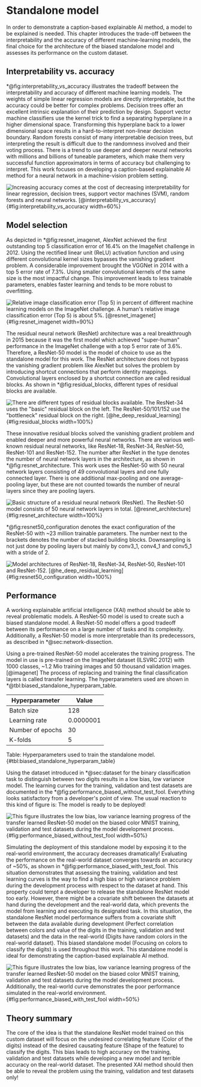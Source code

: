 # Standalone model
<!--
ResNet architecture: https://towardsdatascience.com/understanding-and-visualizing-resnets-442284831be8
ResNet expects input images of size: 224x224
-->
In order to demonstrate a caption-based explainable AI method, a model to be explained is needed. This chapter introduces the trade-off between the interpretability and the accuracy of different machine-learning models, the final choice for the architecture of the biased standalone model and assesses its performance on the custom dataset.

## Interpretability vs. accuracy
<!-- Which models are available to choose from? -->
\*@fig:interpretability_vs_accuracy illustrates the tradeoff between the interpretability and accuracy of different machine learning models. The weights of simple linear regression models are directly interpretable, but the accuracy could be better for complex problems. Decision trees offer an excellent intrinsic explanation of their prediction by design. Support vector machine classifiers use the kernel trick to find a separating hyperplane in a higher dimensional space. Transforming this hyperplane back to a lower dimensional space results in a hard-to-interpret non-linear decision boundary. Random forests consist of many interpretable decision trees, but interpreting the result is difficult due to the randomness involved and their voting process. There is a trend to use deeper and deeper neural networks with millions and billions of tuneable parameters, which make them very successful function approximators in terms of accuracy but challenging to interpret. This work focuses on developing a caption-based explainable AI method for a neural network in a machine-vision problem setting.

![Increasing accuracy comes at the cost of decreasing interpretability for linear regression, decision trees, support vector machines (SVM), random forests and neural networks. [[@interpretability_vs_accuracy]](#references)](source/figures/Model-interpretability-vs-accuracy.png "Model interpretability vs. accuracy."){#fig:interpretability_vs_accuracy width=60%}
 
## Model selection
<!-- Why resnet? How does it work/look like? -->
<!-- ResNet identity mapping: https://medium.com/deepreview/review-of-identity-mappings-in-deep-residual-networks-ad6533452f33
Batch norm: https://towardsdatascience.com/batch-norm-explained-visually-how-it-works-and-why-neural-networks-need-it-b18919692739
-->
As depicted in \*@fig:resnet_imagenet, AlexNet achieved the first outstanding top 5 classification error of 16.4% on the ImageNet challenge in 2012. Using the rectified linear unit (ReLU) activation function and using different convolutional kernel sizes bypasses the vanishing gradient problem. A considerable improvement brought the VGGNet in 2014 with a top 5 error rate of 7.3%. Using smaller convolutional kernels of the same size is the most impactful change. This improvement leads to less trainable parameters, enables faster learning and tends to be more robust to overfitting.

![Relative image classification error (Top 5) in percent of different machine learning models on the ImageNet challenge. A human's relative image classification error (Top 5) is about 5%. [[@resnet_imagenet]](#references)](source/figures/resnet_imagenet.png "Imagenet classification error top 5."){#fig:resnet_imagenet width=90%}

The residual neural network (ResNet) architecture was a real breakthrough in 2015 because it was the first model which achieved "super-human" performance in the ImageNet challenge with a top 5 error rate of 3.6%. Therefore, a ResNet-50 model is the model of choice to use as the standalone model for this work. The ResNet architecture does not bypass the vanishing gradient problem like AlexNet but solves the problem by introducing shortcut connections that perform identity mappings. Convolutional layers enclosed by a shortcut connection are called residual blocks. As shown in \*@fig:residual_blocks, different types of residual blocks are available.

![There are different types of residual blocks available. The ResNet-34 uses the "basic" residual block on the left. The ResNet-50/101/152 use the "bottleneck" residual block on the right. [[@he_deep_residual_learning]](#references)](source/figures/residual_blocks.png "."){#fig:residual_blocks width=100%}

<!-- https://iq.opengenus.org/resnet50-architecture/ -->
These innovative residual blocks solved the vanishing gradient problem and enabled deeper and more powerful neural networks. There are various well-known residual neural networks, like ResNet-18, ResNet-34, ResNet-50, ResNet-101 and ResNet-152. The number after ResNet in the type denotes the number of neural network layers in the architecture, as shown in \*@fig:resnet_architecture. This work uses the ResNet-50 with 50 neural network layers consisting of 49 convolutional layers and one fully connected layer. There is one additional max-pooling and one average-pooling layer, but these are not counted towards the number of neural layers since they are pooling layers.

![Basic structure of a residual neural network (ResNet). The ResNet-50 model consists of 50 neural network layers in total. [[@resnet_architecture]](#references)](source/figures/resnet50_architecture.png "Architecture of a residual neural network (ResNet)."){#fig:resnet_architecture width=100%}

\*@fig:resnet50_configuration denotes the  exact configuration of the ResNet-50 with ~23 million trainable parameters. The number next to the brackets denotes the number of stacked building blocks. Downsampling is not just done by pooling layers but mainly by conv3_1, conv4_1 and conv5_1 with a stride of 2.

![Model architectures of ResNet-18, ResNet-34, ResNet-50, ResNet-101 and ResNet-152. [[@he_deep_residual_learning]](#references)](source/figures/resnet50_configuration.png "."){#fig:resnet50_configuration width=100%}

## Performance
<!-- accuracy on train/validation (good) and test (biased) -->
A working explainable artificial intelligence (XAI) method should be able to reveal problematic models. A ResNet-50 model is used to create such a biased standalone model. A ResNet-50 model offers a good tradeoff between its performance on a large number of tasks and its complexity. Additionally, a ResNet-50 model is more interpretable than its predecessors, as described in \*@sec:network-dissection.

Using a pre-trained ResNet-50 model accelerates the training progress. The model in use is pre-trained on the ImageNet dataset (ILSVRC 2012) with 1000 classes, ~1.2 Mio training images and 50 thousand validation images. [@imagenet] The process of replacing and training the final classification layers is called transfer learning. The hyperparameters used are shown in \*@tbl:biased_standalone_hyperparam_table.

|Hyperparameter     | Value
|-                  | -           
|Batch size         | 128
|Learning rate      | 0.0000001
|Number of epochs   | 30
|K-folds            | 5
Table: Hyperparameters used to train the standalone model. {#tbl:biased_standalone_hyperparam_table}

Using the dataset introduced in \*@sec:dataset for the binary classification task to distinguish between two digits results in a low bias, low variance model. The learning curves for the training, validation and test datasets are documented in the \*@fig:performance_biased_without_test_fool. Everything looks satisfactory from a developer's point of view. The usual reaction to this kind of figure is: The model is ready to be deployed!

![This figure illustrates the low bias, low variance learning progress of the transfer learned ResNet-50 model on the biased color MNIST training, validation and test datasets during the model development process.](source/figures/performance_biased_without_test_fool.png "Training, validation and test learning curves from standalone ResNet-50 on custom MNIST dataset for binary classification."){#fig:performance_biased_without_test_fool width=50%}

Simulating the deployment of this standalone model by exposing it to the real-world environment, the accuracy decreases dramatically! Evaluating the performance on the real-world dataset converges towards an accuracy of ~50%, as shown in \*@fig:performance_biased_with_test_fool. This situation demonstrates that assessing the training, validation and test learning curves is the way to find a high bias or high variance problem during the development process with respect to the dataset at hand. This property could tempt a developer to release the standalone ResNet model too early. However, there might be a covariate shift between the datasets at hand during the development and the real-world data, which prevents the model from learning and executing its designated task. In this situation, the standalone ResNet model performance suffers from a covariate shift between the data available during development (Perfect correlation between colors and value of the digits in the training, validation and test datasets) and the data in the real-world (Digits have random colors in the real-world dataset). This biased standalone model (Focusing on colors to classify the digits) is used throughout this work. This standalone model is ideal for demonstrating the caption-based explainable AI method.

![This figure illustrates the low bias, low variance learning progress of the transfer learned ResNet-50 model on the biased color MNIST training, validation and test datasets during the model development process. Additionally, the real-world curve demonstrates the poor performance simulated in the real-world environment.](source/figures/performance_biased_with_test_fool.png "Training, validation, test and real-world learning curves from standalone ResNet-50 on custom MNIST dataset for binary classification."){#fig:performance_biased_with_test_fool width=50%}

## Theory summary
The core of the idea is that the standalone ResNet model trained on this custom dataset will focus on the undesired correlating feature (Color of the digits) instead of the desired causating feature (Shape of the feature) to classify the digits. This bias leads to high accuracy on the training, validation and test datasets while developing a new model and terrible accuracy on the real-world dataset. The presented XAI method should then be able to reveal the problem using the training, validation and test datasets only!
